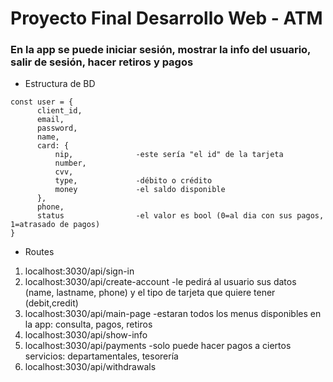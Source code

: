 ﻿# Proyecto Final Desarrollo Web - ATM
### En la app se puede iniciar sesión, mostrar la info del usuario, salir de sesión, hacer retiros y pagos

* Estructura de BD

```
const user = {
      client_id,
      email,
      password,
      name,
      card: {
          nip,              -este sería "el id" de la tarjeta
          number,
          cvv,
          type,             -débito o crédito
          money             -el saldo disponible
      },
      phone,
      status                -el valor es bool (0=al dia con sus pagos, 1=atrasado de pagos)
}
```


* Routes

1. localhost:3030/api/sign-in
2. localhost:3030/api/create-account   -le pedirá al usuario sus datos (name, lastname, phone) y el tipo de tarjeta que quiere tener (debit,credit)
3. localhost:3030/api/main-page        -estaran todos los menus disponibles en la app: consulta, pagos, retiros
4. localhost:3030/api/show-info
5. localhost:3030/api/payments         -solo puede hacer pagos a ciertos servicios: departamentales, tesorería
6. localhost:3030/api/withdrawals
